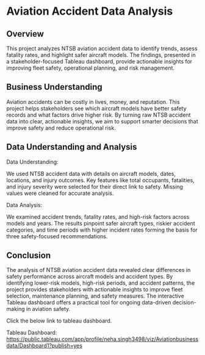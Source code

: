 # Aviation Accident Data Analysis

## Overview

This project analyzes NTSB aviation accident data to identify trends, assess fatality rates, and highlight safer aircraft models. The findings, presented in a stakeholder-focused Tableau dashboard, provide actionable insights for improving fleet safety, operational planning, and risk management.

## Business Understanding
Aviation accidents can be costly in lives, money, and reputation. This project helps stakeholders see which aircraft models have better safety records and what factors drive higher risk. By turning raw NTSB accident data into clear, actionable insights, we aim to support smarter decisions that improve safety and reduce operational risk.

## Data Understanding and Analysis

Data Understanding:

We used NTSB accident data with details on aircraft models, dates, locations, and injury outcomes. 
Key features like total occupants, fatalities, and injury severity were selected for their direct link to safety. Missing values were cleaned for accurate analysis.

Data Analysis:

We examined accident trends, fatality rates, and high-risk factors across models and years. 
The results pinpoint safer aircraft types, riskier accident categories, and time periods with higher incident rates forming the basis for three safety-focused recommendations.

## Conclusion
The analysis of NTSB aviation accident data revealed clear differences in safety performance across aircraft models and accident types. By identifying lower-risk models, high-risk periods, and accident patterns, the project provides stakeholders with actionable insights to improve fleet selection, maintenance planning, and safety measures. The interactive Tableau dashboard offers a practical tool for ongoing data-driven decision-making in aviation safety.

Click the below link to tableau dashboard.

Tableau Dashboard: https://public.tableau.com/app/profile/neha.singh3498/viz/Aviationbusinessdata/Dashboard1?publish=yes
